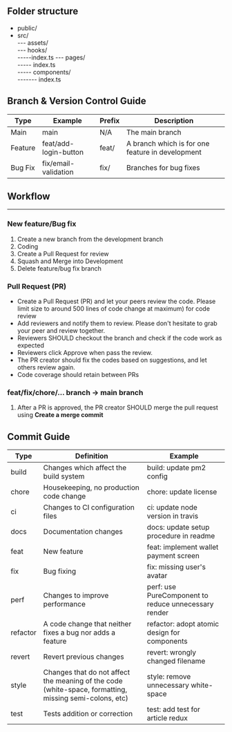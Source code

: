 ## Folder structure

- public/
- src/ <br>
  --- assets/<br>
  --- hooks/<br>
  -----index.ts
  --- pages/<br>
  ----- index.ts<br>
  ----- components/<br>
  ------- index.ts<br>

## Branch & Version Control Guide

|Type       |Example |Prefix |Description          |
|-----------|--------|-------|---------------------|
|Main| main| N/A |The main branch|
|Feature| feat/add-login-button| feat/| A branch which is for one feature in development|
|Bug Fix| fix/email-validation |fix/| Branches for bug fixes|

## Workflow

---

### New feature/Bug fix

1. Create a new branch from the development branch
2. Coding
3. Create a Pull Request for review
4. Squash and Merge into Development
5. Delete feature/bug fix branch


### Pull Request (PR)

- Create a Pull Request (PR) and let your peers review the code. Please limit size to around 500 lines of code change at maximum) for code review
- Add reviewers and notify them to review. Please don't hesitate to grab your peer and review together.
- Reviewers SHOULD checkout the branch and check if the code work as expected
- Reviewers click Approve when pass the review.
- The PR creator should fix the codes based on suggestions, and let others review again.
- Code coverage should retain between PRs



### feat/fix/chore/… branch → main branch

1. After a PR is approved, the PR creator SHOULD merge the pull request using **Create a merge commit**


## Commit Guide

|Type|	Definition|	Example|
|-|-|-|
|build	|Changes which affect the build system	|build: update pm2 config
|chore	|Housekeeping, no production code change	|chore: update license
|ci	|Changes to CI configuration files	|ci: update node version in travis
|docs|	Documentation changes	|docs: update setup procedure in readme
|feat|	New feature	|feat: implement wallet payment screen
|fix|	Bug fixing	|fix: missing user's avatar
|perf|	Changes to improve performance	|perf: use PureComponent to reduce unnecessary render
|refactor|	A code change that neither fixes a bug nor adds a feature	|refactor: adopt atomic design for components
|revert|	Revert previous changes	|revert: wrongly changed filename
|style|	Changes that do not affect the meaning of the code (white-space, formatting, missing semi-colons, etc)	|style: remove unnecessary white-space
|test|	Tests addition or correction	|test: add test for article redux